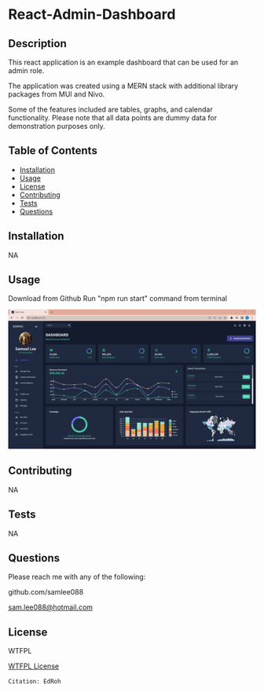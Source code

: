 # React-Admin-Dashboard

  ## Description

  This react application is an example dashboard that can be used for an admin role. 

The application was created using a MERN stack with additional library packages from MUI and Nivo.

Some of the features included are tables, graphs, and calendar functionality. Please note that all data points are dummy data for demonstration purposes only.

  ## Table of Contents
  - [Installation](#installation)
  - [Usage](#usage)
  - [License](#license)
  - [Contributing](#contributing)
  - [Tests](#tests)
  - [Questions](#questions)

  ## Installation

  NA


  ## Usage

  Download from Github
  Run "npm run start" command from terminal

  ![screenshot of react-admin-dashboard page](/public/assets/react-admin-dashboard.png)


  ## Contributing

  NA


  ## Tests

  NA


  ## Questions

  Please reach me with any of the following:

  github.com/samlee088

  sam.lee088@hotmail.com

  ## License

  WTFPL

  [WTFPL License](http://www.wtfpl.net/about/)

    Citation: EdRoh
